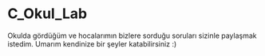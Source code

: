 # C_Okul_Lab
Okulda gördüğüm ve hocalarımın bizlere sorduğu soruları sizinle paylaşmak istedim. Umarım kendinize bir şeyler katabilirsiniz :)
